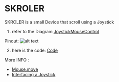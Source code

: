 # SKROLER
SKROLER is a small Device that scroll using a Joystick


1. refer to the Diagram [JoystickMouseControl][]


Pinout: 
![alt text](https://www.arduino.cc/en/uploads/Tutorial/JoystickMouse_2_bb.png "Pinout")
 

[logo]: https://github.com/adam-p/markdown-here/raw/master/src/common/images/icon48.png "Pinout"


2. here is the code: [Code][]



More INFO :
* [Mouse.move][]
* [Interfacing a Joystick][]


 [JoystickMouseControl]:https://www.arduino.cc/en/Tutorial/JoystickMouseControl
 [Code]:https://github.com/jgwill/SKROLER/blob/master/skroler.ino
[Mouse.move]:https://www.arduino.cc/en/Reference/MouseMove
[Interfacing a Joystick]:https://www.arduino.cc/en/Tutorial/JoyStick
